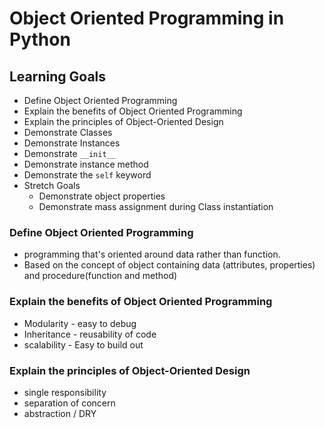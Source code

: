 # Object Oriented Programming in Python

## Learning Goals

- Define Object Oriented Programming
- Explain the benefits of Object Oriented Programming
- Explain the principles of Object-Oriented Design
- Demonstrate Classes 
- Demonstrate Instances 
- Demonstrate `__init__`
- Demonstrate instance method
- Demonstrate the `self` keyword 
- Stretch Goals
    - Demonstrate object properties
    - Demonstrate mass assignment during Class instantiation



### Define Object Oriented Programming
- programming that's oriented around data rather than function. 
- Based on the concept of object containing data (attributes, properties) and procedure(function and method)

### Explain the benefits of Object Oriented Programming
- Modularity - easy to debug 
- Inheritance - reusability of code 
- scalability - Easy to build out 


### Explain the principles of Object-Oriented Design
- single responsibility 
- separation of concern 
- abstraction / DRY 

